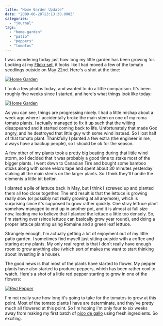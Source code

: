 ```yaml
---
title: "Home Garden Update"
date: "2009-06-28T23:13:30.000Z"
categories: 
  - "journal"
tags: 
  - "home-garden"
  - "patio"
  - "peppers"
  - "tomatos"
---
```


I was wondering today just how long my little garden has been growing for. Looking at my [Flickr set](http://www.flickr.com/photos/duanestorey/sets/72157618069330490/), it looks like I had moved a few of the tomato seedlings outside on May 22nd. Here's a shot at the time:

[![Home Garden](http://farm4.static.flickr.com/3569/3553438752_79ed2f0efd.jpg?v=0)](http://www.flickr.com/photos/duanestorey/3553438752/in/set-72157618069330490/)

I took a few photos today, and wanted to do a little comparison. It's been roughly five weeks since I started, and here's what things look like today:

[![Home Garden](http://farm4.static.flickr.com/3389/3669927414_8eddcca26e.jpg?v=0)](http://www.flickr.com/photos/duanestorey/3669927414/in/set-72157618069330490/)

As you can see, things are progressing nicely. I had a little mishap about a week ago where I accidentally broke the main stem on one of my roma tomato plants. I actually managed to fix it up such that the wilting disappeared and it started coming back to life. Unfortunately that made God angry, and he destroyed that little guy with some wind instead. So I lost half of that tomato plant. Thankfully I planted a few extra (the engineer in me, always have a backup people), so I should be ok for the season.

A few other of my plants took a pretty big beating during that little wind storm, so I decided that it was probably a good time to stake most of the bigger plants. I went down to Canadian Tire and bought some bamboo sticks along with some velcro tape and spent about 30 minutes yesterday staking all the main stems on the larger plants. So I think they'll handle the elements a little bit better.

I planted a pile of lettuce back in May, but I think I screwed up and planted them all too close together. The end result is that the lettuce is growing really slow (or possibly not really growing at all anymore), which is surprising since it's supposed to grow rather quickly. One stray lettuce plant somehow managed to end up in another pot, and it is almost at full size now, leading me to believe that I planted the lettuce a little too densely. So, I'm starting over (since lettuce can basically grow year round), and doing a proper lettuce planting using Romaine and a green leaf lettuce.

Strangely enough, I'm actually getting a lot of enjoyment out of my little patio garden. I sometimes find myself just sitting outside with a coffee and staring at my plants. My only real regret is that I don't really have enough room to grow anything else (which sort of makes me want to start thinking about investing in a house).

The good news is that most of the plants have started to flower. My pepper plants have also started to produce peppers, which has been rather cool to watch. Here's a shot of a little red pepper starting to grow in one of the flowers:

[![Red Pepper](http://farm3.static.flickr.com/2604/3669927934_9b8a23affa.jpg?v=1246229604)](http://www.flickr.com/photos/duanestorey/3669927934/in/set-72157618069330490/)

I'm not really sure how long it's going to take for the tomatos to grow at this point. Most of the tomato plants I have are determinate, and they've pretty much all flowered at this point. So I'm hoping I'm only four to six weeks away from making my first batch of [pico de gallo](http://en.wikipedia.org/wiki/Pico_de_gallo) using fresh ingredients. So exciting.
